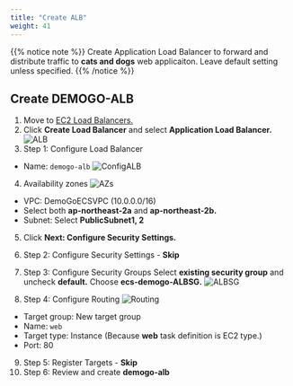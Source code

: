 ```yaml
---
title: "Create ALB"
weight: 41
---
```

{{% notice note %}}
Create Application Load Balancer to forward and distribute traffic to **cats and dogs** web applicaiton. Leave default setting unless specified. 
{{% /notice %}}

## Create DEMOGO-ALB
1. Move to [EC2 Load Balancers.](https://ap-northeast-2.console.aws.amazon.com/ec2/v2/home?region=ap-northeast-2#LoadBalancers:sort=loadBalancerName)
2. Click **Create Load Balancer** and select **Application Load Balancer.** 
![ALB](/images/ecs/service/select_alb.png)
1. Step 1: Configure Load Balancer 
- Name: `demogo-alb` 
![ConfigALB](/images/ecs/service/demogo-elb.png)

4. Availability zones
![AZs](/images/ecs/service/alb-vpc-az.png)
- VPC: DemoGoECSVPC (10.0.0.0/16)
- Select both **ap-northeast-2a** and **ap-northeast-2b.**
- Subnet: Select **PublicSubnet1, 2**
5. Click **Next: Configure Security Settings.**
6. Step 2: Configure Security Settings - **Skip** 

2. Step 3: Configure Security Groups
Select **existing security group** and uncheck **default.** Choose **ecs-demogo-ALBSG.** 
![ALBSG](/images/ecs/service/alb-security-group.png)
1. Step 4: Configure Routing 
![Routing](/images/ecs/service/alb_configure_routing.png)
- Target group: New target group
- Name: `web`
- Target type: Instance (Because **web** task definition is EC2 type.)
- Port: 80
9. Step 5: Register Targets - **Skip**  
10. Step 6: Review and create **demogo-alb**